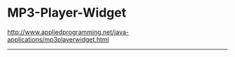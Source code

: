 # MP3-Player-Widget

http://www.appliedprogramming.net/java-applications/mp3playerwidget.html

<hr>

